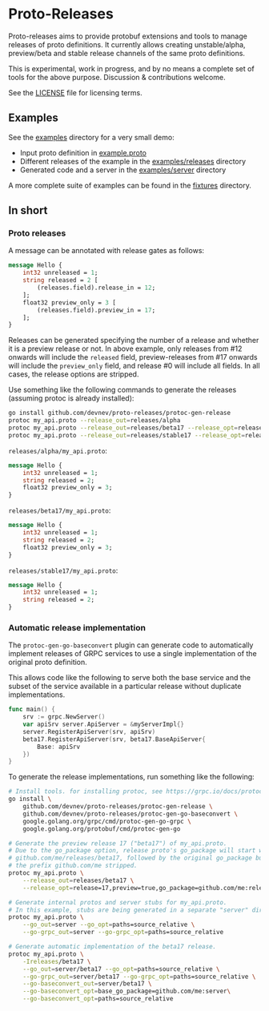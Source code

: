 # Proto-Releases

Proto-releases aims to provide protobuf extensions and tools to manage releases
of proto definitions. It currently allows creating unstable/alpha, preview/beta
and stable release channels of the same proto definitions.

This is experimental, work in progress, and by no means a complete set of tools
for the above purpose. Discussion & contributions welcome.

See the [LICENSE](LICENSE) file for licensing terms.

## Examples

See the [examples](examples) directory for a very small demo:

- Input proto definition in [example.proto](examples/example.proto)
- Different releases of the example in the [examples/releases](examples/releases) directory
- Generated code and a server in the [examples/server](examples/server) directory

A more complete suite of examples can be found in the [fixtures](fixtures)
directory.

## In short

### Proto releases

A message can be annotated with release gates as follows:

```proto
message Hello {
    int32 unreleased = 1;
    string released = 2 [
        (releases.field).release_in = 12;
    ];
    float32 preview_only = 3 [
        (releases.field).preview_in = 17;
    ];
}
```

Releases can be generated specifying the number of a release and whether it is a
preview release or not. In above example, only releases from #12 onwards will
include the `released` field, preview-releases from #17 onwards will include the
`preview_only` field, and release #0 will include all fields. In all cases, the
release options are stripped.

Use something like the following commands to generate the releases (assuming
protoc is already installed):

```sh
go install github.com/devnev/proto-releases/protoc-gen-release
protoc my_api.proto --release_out=releases/alpha
protoc my_api.proto --release_out=releases/beta17 --release_opt=release=17,preview=true
protoc my_api.proto --release_out=releases/stable17 --release_opt=release=17
```

`releases/alpha/my_api.proto`:

```proto
message Hello {
    int32 unreleased = 1;
    string released = 2;
    float32 preview_only = 3;
}
```

`releases/beta17/my_api.proto`:

```proto
message Hello {
    int32 unreleased = 1;
    string released = 2;
    float32 preview_only = 3;
}
```

`releases/stable17/my_api.proto`:

```proto
message Hello {
    int32 unreleased = 1;
    string released = 2;
}
```

### Automatic release implementation

The `protoc-gen-go-baseconvert` plugin can generate code to automatically
implement releases of GRPC services to use a single implementation of the
original proto definition.

This allows code like the following to serve both the base service and the
subset of the service available in a particular release without duplicate
implementations.

```go
func main() {
    srv := grpc.NewServer()
    var apiSrv server.ApiServer = &myServerImpl{}
    server.RegisterApiServer(srv, apiSrv)
    beta17.RegisterApiServer(srv, beta17.BaseApiServer{
        Base: apiSrv
    })
}
```

To generate the release implementations, run something like the following:

```sh
# Install tools. for installing protoc, see https://grpc.io/docs/protoc-installation/.
go install \
    github.com/devnev/proto-releases/protoc-gen-release \
    github.com/devnev/proto-releases/protoc-gen-go-baseconvert \
    google.golang.org/grpc/cmd/protoc-gen-go-grpc \
    google.golang.org/protobuf/cmd/protoc-gen-go

# Generate the preview release 17 ("beta17") of my_api.proto.
# Due to the go_package option, release proto's go_package will start with
# github.com/me/releases/beta17, followed by the original go_package but with
# the prefix github.com/me stripped.
protoc my_api.proto \
    --release_out=releases/beta17 \
    --release_opt=release=17,preview=true,go_package=github.com/me:releases/beta17

# Generate internal protos and server stubs for my_api.proto.
# In this example, stubs are being generated in a separate "server" directory.
protoc my_api.proto \
    --go_out=server --go_opt=paths=source_relative \
    --go-grpc_out=server --go-grpc_opt=paths=source_relative

# Generate automatic implementation of the beta17 release.
protoc my_api.proto \
    -Ireleases/beta17 \
    --go_out=server/beta17 --go_opt=paths=source_relative \
    --go-grpc_out=server/beta17 --go-grpc_opt=paths=source_relative \
    --go-baseconvert_out=server/beta17 \
    --go-baseconvert_opt=base_go_package=github.com/me:server\
    --go-baseconvert_opt=paths=source_relative
```

